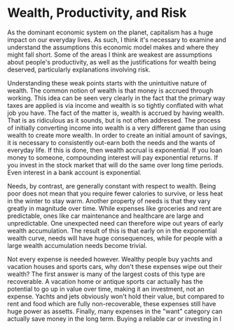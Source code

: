 # Wealth, Productivity, and Risk

As the dominant economic system on the planet, capitalism has a huge impact on our everyday lives. As such, I think it's necessary to examine and understand the assumptions this economic model makes and where they might fall short. Some of the areas I think are weakest are assumptions about people's productivity, as well as the justifications for wealth being deserved, particularly explanations involving risk.

Understanding these weak points starts with the unintuitive nature of wealth. The common notion of wealth is that money is accrued through working. This idea can be seen very clearly in the fact that the primary way taxes are applied is via income and wealth is so tightly conflated with what job you have. The fact of the matter is, wealth is accrued by having wealth. That is as ridiculous as it sounds, but is not often addressed. The process of initially converting income into wealth is a very different game than using wealth to create more wealth. In order to create an initial amount of savings, it is necessary to consistently out-earn both the needs and the wants of everyday life. If this is done, then wealth accrual is exponential. If you loan money to someone, compounding interest will pay exponential returns. If you invest in the stock market that will do the same over long time periods. Even interest in a bank account is exponential.

Needs, by contrast, are generally constant with respect to wealth. Being poor does not mean that you require fewer calories to survive, or less heat in the winter to stay warm. Another property of needs is that they vary greatly in magnitude over time. While expenses like groceries and rent are predictable, ones like car maintenance and healthcare are large and unpredictable. One unexpected need can therefore wipe out years of early wealth accumulation. The result of this is that early on in the exponential wealth curve, needs will have huge consequences, while for people with a large wealth accumulation needs become trivial.

Not every expense is needed however. Wealthy people buy yachts and vacation houses and sports cars, why don't these expenses wipe out their wealth? The first answer is many of the largest costs of this type are recoverable. A vacation home or antique sports car actually has the potential to go up in value over time, making it an investment, not an expense. Yachts and jets obviously won't hold their value, but compared to rent and food which are fully non-recoverable, these expenses still have huge power as assetts. Finally, many expenses in the "want" category can actually save money in the long term. Buying a reliable car or investing in l
